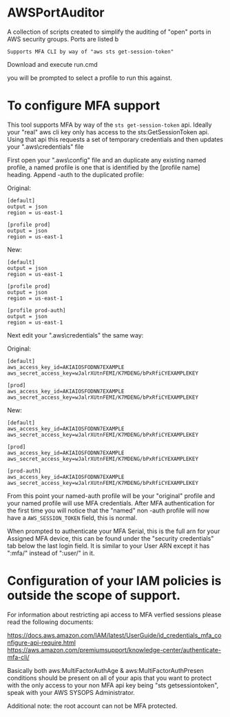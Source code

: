 # AWSPortAuditor
A collection of scripts created to simplify the auditing of "open" ports in AWS security groups. Ports are listed b

    Supports MFA CLI by way of "aws sts get-session-token"

Download and execute run.cmd

you will be prompted to select a profile to run this against. 


# To configure MFA support

This tool supports MFA by way of the `sts get-session-token` api. Ideally your "real" aws cli key only has access to the sts:GetSessionToken api. Using that api this requests a set of temporary credentials and then updates your "<home>\.aws\credentials" file

First open your "<home>\.aws\config" file and an duplicate any existing named  profile, a named profile is one that is identified by the [profile name] heading. Append -auth to the duplicated profile:
  
Original:

    [default]
    output = json
    region = us-east-1
    
    [profile prod]
    output = json
    region = us-east-1

New:

    [default]
    output = json
    region = us-east-1
    
    [profile prod]
    output = json
    region = us-east-1
    
    [profile prod-auth]
    output = json
    region = us-east-1

Next edit your "<home>\.aws\credentials" the same way:
  
  Original:

    [default]
    aws_access_key_id=AKIAIOSFODNN7EXAMPLE
    aws_secret_access_key=wJalrXUtnFEMI/K7MDENG/bPxRfiCYEXAMPLEKEY

    [prod]
    aws_access_key_id=AKIAIOSFODNN7EXAMPLE
    aws_secret_access_key=wJalrXUtnFEMI/K7MDENG/bPxRfiCYEXAMPLEKEY

  
  New:

    [default]
    aws_access_key_id=AKIAIOSFODNN7EXAMPLE
    aws_secret_access_key=wJalrXUtnFEMI/K7MDENG/bPxRfiCYEXAMPLEKEY

    [prod]
    aws_access_key_id=AKIAIOSFODNN7EXAMPLE
    aws_secret_access_key=wJalrXUtnFEMI/K7MDENG/bPxRfiCYEXAMPLEKEY
    
    [prod-auth]
    aws_access_key_id=AKIAIOSFODNN7EXAMPLE
    aws_secret_access_key=wJalrXUtnFEMI/K7MDENG/bPxRfiCYEXAMPLEKEY

From this point your named-auth profile will be your "original" profile and your named profile will use MFA credentials. After MFA authentication for the first time you will notice that the "named" non -auth profile will now have a `AWS_SESSION_TOKEN` field, this is normal.

When prompted to authenticate your MFA Serial, this is the full arn for your Assigned MFA device, this can be found under the "security credentials" tab below the last login field. It is similar to your User ARN except it has ":mfa/" instead of ":user/" in it. 

# Configuration of your IAM policies is outside the scope of support.
For information about restricting api access to MFA verfied sessions please read the following documents:

https://docs.aws.amazon.com/IAM/latest/UserGuide/id_credentials_mfa_configure-api-require.html
https://aws.amazon.com/premiumsupport/knowledge-center/authenticate-mfa-cli/


Basically both aws:MultiFactorAuthAge & aws:MultiFactorAuthPresen conditions should be  present on all of your apis that you want to protect with the only access to your non MFA api key being "sts getsessiontoken", speak with your AWS SYSOPS Administrator.

Additional note: the root account can not be MFA protected.

